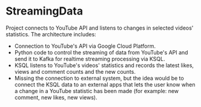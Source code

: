 # StreamingData


Project connects to YouTube API and listens to changes in selected videos' statistics. The architecture includes:
- Connection to YouTube's API via Google Cloud Platform. 
- Python code to control the streaming of data from YouTube's API and send it to Kafka for realtime streaming processing via KSQL. 
- KSQL listens to YouTube's videos' statistics and records the latest likes, views and comment counts and the new counts. 
- Missing the connection to external system, but the idea would be to connect the KSQL data to an external apps that lets the user know when a change in a YouTube statistic has been made (for example: new comment, new likes, new views).
